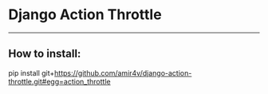 # Django Action Throttle
- - -
## How to install:
pip install git+https://github.com/amir4v/django-action-throttle.git#egg=action_throttle
